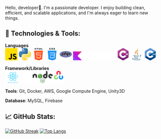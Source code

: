 Hello, developer👋. I'm a passionate developer. I enjoy building clean, efficient, and scalable applications, and I'm always eager to learn new things.

## 🔧 Technologies & Tools:
**Languages**   
<img src='assets/js.png' alt='js' height='40'>
<img src='assets/python.png' alt='python' height='40'>
<img src='assets/html5.png' alt='html5' height='40'>
<img src='assets/css.png' alt='css' height='40'>
<img src='assets/php.png' alt='php' height='40'>
<img src='assets/kotlin.png' alt='kotlin' height='30'>
<img src='assets/c-sharp.png' alt='c#' height='40'>
<img src='assets/java.png' alt='java' height='40'>
<img src='assets/c-.png' alt='c++' height='40'>

**Framework/Libraries**   
<img src='assets/reactNative.png' alt='react native' height='40'>
<img src='assets/flask.png' alt='flask' height='40'>
<img src='assets/NodeJS.png' alt='nodejs' height='40'>
<img src='assets/OpenCV.png' alt='opencv' height='40'>

**Tools**: Git, Docker, AWS, Google Compute Engine, Unity3D   
   
**Database**: MySQL, Firebase


## 📈 GitHub Stats:
[![GitHub Streak](https://github-readme-streak-stats-pi-bice.vercel.app?user=Lol8005&theme=vue-dark)](https://git.io/streak-stats)
[![Top Langs](https://github-readme-stats-lyart-zeta-54.vercel.app/api/top-langs/?username=Lol8005&layout=donut&theme=vue-dark&langs_count=8)](https://github.com/anuraghazra/github-readme-stats)
